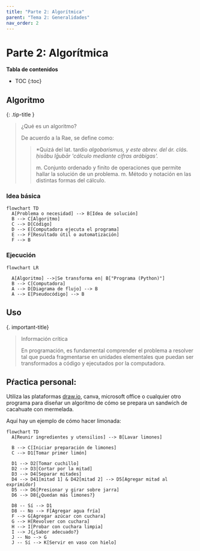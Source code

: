 ```yaml
---
title: "Parte 2: Algorítmica"
parent: "Tema 2: Generalidades"
nav_order: 2
---
```


# Parte 2: Algorítmica

**Tabla de contenidos**
* TOC
{:toc}

## Algoritmo

{: .tip-title }
> ¿Qué es un algoritmo?
>
> De acuerdo a la Rae, se define como:
>> *Quizá del lat. tardío *algobarismus, y este abrev. del ár. clás. ḥisābu lḡubār 'cálculo mediante cifras arábigas'.*
>>
>> m. Conjunto ordenado y finito de operaciones que permite hallar la solución de un problema.
    m. Método y notación en las distintas formas del cálculo.

### Idea básica

```mermaid
flowchart TD
  A[Problema o necesidad] --> B[Idea de solución]
  B --> C[Algoritmo]
  C --> D[Código]
  D --> E[Computadora ejecuta el programa]
  E --> F[Resultado útil o automatización]
  F --> B
```
### Ejecución
```mermaid
flowchart LR

  A[Algoritmo] -->|Se transforma en| B["Programa (Python)"]
  B --> C[Computadora]
  A --> D[Diagrama de flujo] --> B
  A --> E[Pseudocódigo] --> B
```

## Uso

{. important-title}
> Información crítica
> 
> En programación, es fundamental comprender el problema a resolver tal que pueda fragmentarse en unidades elementales que puedan ser transformados a código y ejecutados por la computadora.

## Pŕactica personal:

Utiliza las plataformas [draw.io](https://draw.io), canva, microsoft office o cualquier otro programa para diseñar un algoritmo de cómo se prepara un sandwich de cacahuate con mermelada. 

Aquí hay un ejemplo de cómo hacer limonada:

```mermaid
flowchart TD
  A[Reunir ingredientes y utensilios] --> B[Lavar limones]

  B --> C[Iniciar preparación de limones]
  C --> D1[Tomar primer limón]

  D1 --> D2[Tomar cuchillo]
  D2 --> D3[Cortar por la mitad]
  D3 --> D4[Separar mitades]
  D4 --> D41[mitad 1] & D42[mitad 2] --> D5[Agregar mitad al exprimidor]
  D5 --> D6[Presionar y girar sobre jarra]
  D6 --> D8{¿Quedan más limones?}

  D8 -- Sí --> D1
  D8 -- No --> F[Agregar agua fría]
  F --> G[Agregar azúcar con cuchara]
  G --> H[Revolver con cuchara]
  H --> I[Probar con cuchara limpia]
  I --> J{¿Sabor adecuado?}
  J -- No --> G
  J -- Sí --> K[Servir en vaso con hielo]

```